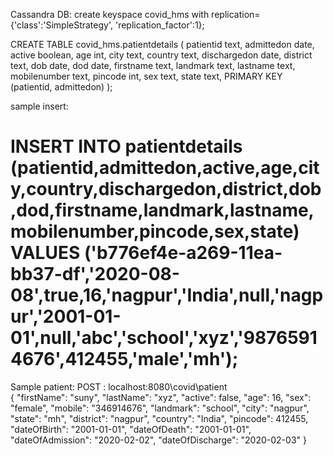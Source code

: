 Cassandra DB:
create keyspace covid_hms with replication={'class':'SimpleStrategy', 'replication_factor':1};

CREATE TABLE covid_hms.patientdetails (
	patientid text,
	admittedon date,
	active boolean,
	age int,
	city text,
	country text,
	dischargedon date,
	district text,
	dob date,
	dod date,
	firstname text,
	landmark text,
	lastname text,
	mobilenumber text,
	pincode int,
	sex text,
	state text,
	PRIMARY KEY (patientid, admittedon)
);

sample insert:

INSERT INTO patientdetails (patientid,admittedon,active,age,city,country,dischargedon,district,dob,dod,firstname,landmark,lastname,mobilenumber,pincode,sex,state) VALUES ('b776ef4e-a269-11ea-bb37-df','2020-08-08',true,16,'nagpur','India',null,'nagpur','2001-01-01',null,'abc','school','xyz','98765914676',412455,'male','mh');
================================================================================================================

Sample patient:
POST : localhost:8080\covid\patient\
  {
    "firstName": "suny",
    "lastName": "xyz",
		"active": false,
    "age": 16,
    "sex": "female",
    "mobile": "346914676",
    "landmark": "school",
    "city": "nagpur",
    "state": "mh",
    "district": "nagpur",
    "country": "India",
    "pincode": 412455,
    "dateOfBirth": "2001-01-01",
    "dateOfDeath": "2001-01-01",
    "dateOfAdmission": "2020-02-02",
    "dateOfDischarge": "2020-02-03"
  }






